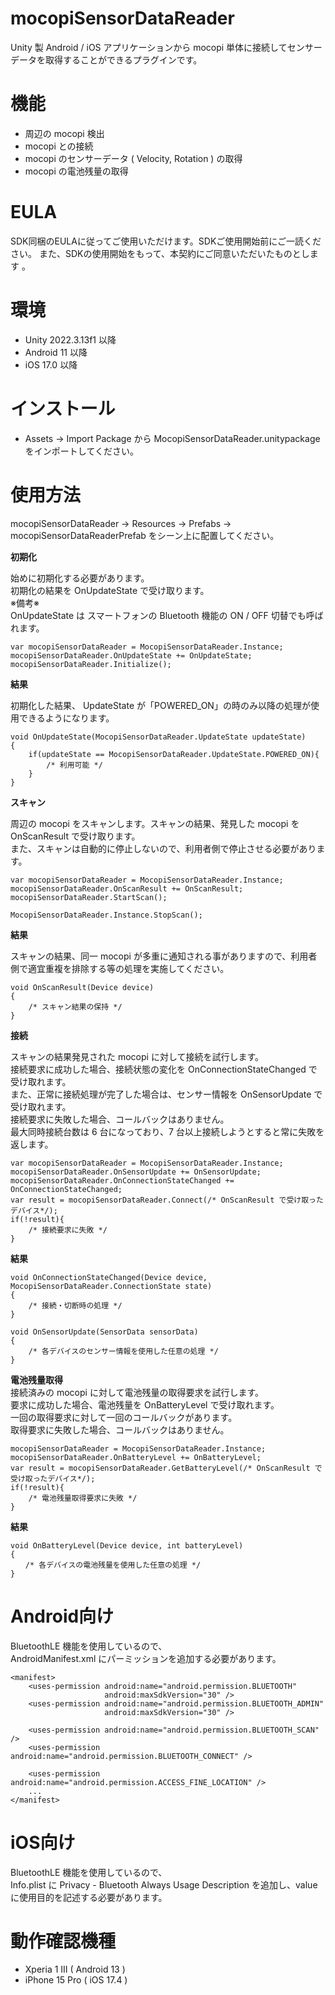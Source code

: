 # mocopiSensorDataReader

Unity 製 Android / iOS アプリケーションから mocopi 単体に接続してセンサーデータを取得することができるプラグインです。


# 機能

* 周辺の mocopi 検出
* mocopi との接続
* mocopi のセンサーデータ ( Velocity, Rotation ) の取得
* mocopi の電池残量の取得


# EULA
SDK同梱のEULAに従ってご使用いただけます。SDKご使用開始前にご一読ください。
また、SDKの使用開始をもって、本契約にご同意いただいたものとします 。


# 環境

* Unity 2022.3.13f1 以降
* Android 11 以降
* iOS 17.0 以降

# インストール

* Assets -> Import Package から MocopiSensorDataReader.unitypackage をインポートしてください。


# 使用方法

mocopiSensorDataReader -> Resources -> Prefabs -> mocopiSensorDataReaderPrefab をシーン上に配置してください。



**初期化**

始めに初期化する必要があります。  
初期化の結果を OnUpdateState で受け取ります。  
※備考※  
OnUpdateState は スマートフォンの Bluetooth 機能の ON / OFF 切替でも呼ばれます。

```
var mocopiSensorDataReader = MocopiSensorDataReader.Instance;
mocopiSensorDataReader.OnUpdateState += OnUpdateState;
mocopiSensorDataReader.Initialize();
```
**結果**

初期化した結果、 UpdateState が「POWERED_ON」の時のみ以降の処理が使用できるようになります。

```
void OnUpdateState(MocopiSensorDataReader.UpdateState updateState)
{
    if(updateState == MocopiSensorDataReader.UpdateState.POWERED_ON){
        /* 利用可能 */
    }
}
```


**スキャン**

周辺の mocopi をスキャンします。スキャンの結果、発見した mocopi を OnScanResult で受け取ります。  
また、スキャンは自動的に停止しないので、利用者側で停止させる必要があります。

```
var mocopiSensorDataReader = MocopiSensorDataReader.Instance;
mocopiSensorDataReader.OnScanResult += OnScanResult;
mocopiSensorDataReader.StartScan();
```
```
MocopiSensorDataReader.Instance.StopScan();
```

**結果**

スキャンの結果、同一 mocopi が多重に通知される事がありますので、利用者側で適宜重複を排除する等の処理を実施してください。

```
void OnScanResult(Device device)
{
    /* スキャン結果の保持 */
}
```

**接続**

スキャンの結果発見された mocopi に対して接続を試行します。  
接続要求に成功した場合、接続状態の変化を OnConnectionStateChanged で受け取れます。  
また、正常に接続処理が完了した場合は、センサー情報を OnSensorUpdate で受け取れます。  
接続要求に失敗した場合、コールバックはありません。  
最大同時接続台数は 6 台になっており、7 台以上接続しようとすると常に失敗を返します。

```
var mocopiSensorDataReader = MocopiSensorDataReader.Instance;
mocopiSensorDataReader.OnSensorUpdate += OnSensorUpdate;
mocopiSensorDataReader.OnConnectionStateChanged += OnConnectionStateChanged;
var result = mocopiSensorDataReader.Connect(/* OnScanResult で受け取ったデバイス*/);
if(!result){
    /* 接続要求に失敗 */
}
```
**結果**

```
void OnConnectionStateChanged(Device device, MocopiSensorDataReader.ConnectionState state)
{
    /* 接続・切断時の処理 */
}

void OnSensorUpdate(SensorData sensorData)
{
    /* 各デバイスのセンサー情報を使用した任意の処理 */
}
```
**電池残量取得**  
接続済みの mocopi に対して電池残量の取得要求を試行します。  
要求に成功した場合、電池残量を OnBatteryLevel で受け取れます。  
一回の取得要求に対して一回のコールバックがあります。  
取得要求に失敗した場合、コールバックはありません。 

```
mocopiSensorDataReader = MocopiSensorDataReader.Instance;
mocopiSensorDataReader.OnBatteryLevel += OnBatteryLevel;
var result = mocopiSensorDataReader.GetBatteryLevel(/* OnScanResult で受け取ったデバイス*/);
if(!result){
    /* 電池残量取得要求に失敗 */
}
```
**結果**

```
void OnBatteryLevel(Device device, int batteryLevel)
{
　　/* 各デバイスの電池残量を使用した任意の処理 */
}
```
# Android向け
BluetoothLE 機能を使用しているので、  
AndroidManifest.xml にパーミッションを追加する必要があります。

```
<manifest>
    <uses-permission android:name="android.permission.BLUETOOTH"
                     android:maxSdkVersion="30" />
    <uses-permission android:name="android.permission.BLUETOOTH_ADMIN"
                     android:maxSdkVersion="30" />

    <uses-permission android:name="android.permission.BLUETOOTH_SCAN" />
    <uses-permission android:name="android.permission.BLUETOOTH_CONNECT" />

    <uses-permission android:name="android.permission.ACCESS_FINE_LOCATION" />
    ...
</manifest>
```

# iOS向け
BluetoothLE 機能を使用しているので、  
Info.plist に Privacy - Bluetooth Always Usage Description を追加し、value に使用目的を記述する必要があります。

# 動作確認機種
* Xperia 1 III ( Android 13 )
* iPhone 15 Pro ( iOS 17.4 )

